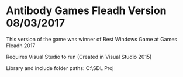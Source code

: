 # Antibody Games Fleadh Version 08/03/2017

This version of the game was winner of Best Windows Game at Games Fleadh 2017

Requires Visual Studio to run (Created in Visual Studio 2015)

Library and include folder paths: C:\SDL Proj
